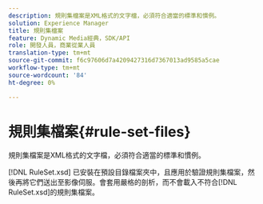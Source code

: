 ```yaml
---
description: 規則集檔案是XML格式的文字檔，必須符合適當的標準和慣例。
solution: Experience Manager
title: 規則集檔案
feature: Dynamic Media經典，SDK/API
role: 開發人員，商業從業人員
translation-type: tm+mt
source-git-commit: f6c97606d7a4209427316d7367013ad9585a5cae
workflow-type: tm+mt
source-wordcount: '84'
ht-degree: 0%

---
```



# 規則集檔案{#rule-set-files}

規則集檔案是XML格式的文字檔，必須符合適當的標準和慣例。

[!DNL RuleSet.xsd] 已安裝在預設目錄檔案夾中，且應用於驗證規則集檔案，然後再將它們送出至影像伺服。會套用嚴格的剖析，而不會載入不符合[!DNL RuleSet.xsd]的規則集檔案。